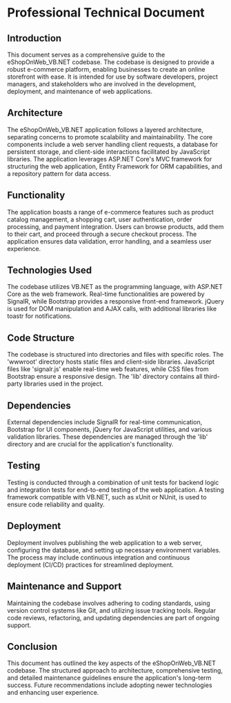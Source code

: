 # Professional Technical Document

## Introduction
This document serves as a comprehensive guide to the eShopOnWeb_VB.NET codebase. The codebase is designed to provide a robust e-commerce platform, enabling businesses to create an online storefront with ease. It is intended for use by software developers, project managers, and stakeholders who are involved in the development, deployment, and maintenance of web applications.

## Architecture
The eShopOnWeb_VB.NET application follows a layered architecture, separating concerns to promote scalability and maintainability. The core components include a web server handling client requests, a database for persistent storage, and client-side interactions facilitated by JavaScript libraries. The application leverages ASP.NET Core's MVC framework for structuring the web application, Entity Framework for ORM capabilities, and a repository pattern for data access.

## Functionality
The application boasts a range of e-commerce features such as product catalog management, a shopping cart, user authentication, order processing, and payment integration. Users can browse products, add them to their cart, and proceed through a secure checkout process. The application ensures data validation, error handling, and a seamless user experience.

## Technologies Used
The codebase utilizes VB.NET as the programming language, with ASP.NET Core as the web framework. Real-time functionalities are powered by SignalR, while Bootstrap provides a responsive front-end framework. jQuery is used for DOM manipulation and AJAX calls, with additional libraries like toastr for notifications.

## Code Structure
The codebase is structured into directories and files with specific roles. The 'wwwroot' directory hosts static files and client-side libraries. JavaScript files like 'signalr.js' enable real-time web features, while CSS files from Bootstrap ensure a responsive design. The 'lib' directory contains all third-party libraries used in the project.

## Dependencies
External dependencies include SignalR for real-time communication, Bootstrap for UI components, jQuery for JavaScript utilities, and various validation libraries. These dependencies are managed through the 'lib' directory and are crucial for the application's functionality.

## Testing
Testing is conducted through a combination of unit tests for backend logic and integration tests for end-to-end testing of the web application. A testing framework compatible with VB.NET, such as xUnit or NUnit, is used to ensure code reliability and quality.

## Deployment
Deployment involves publishing the web application to a web server, configuring the database, and setting up necessary environment variables. The process may include continuous integration and continuous deployment (CI/CD) practices for streamlined deployment.

## Maintenance and Support
Maintaining the codebase involves adhering to coding standards, using version control systems like Git, and utilizing issue tracking tools. Regular code reviews, refactoring, and updating dependencies are part of ongoing support.

## Conclusion
This document has outlined the key aspects of the eShopOnWeb_VB.NET codebase. The structured approach to architecture, comprehensive testing, and detailed maintenance guidelines ensure the application's long-term success. Future recommendations include adopting newer technologies and enhancing user experience.
